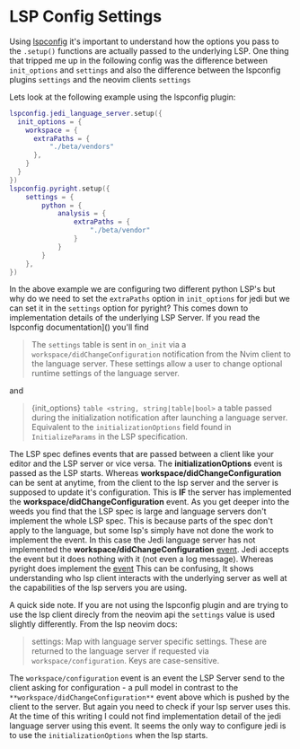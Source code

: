 # LSP Config Settings
Using [lspconfig](https://github.com/neovim/nvim-lspconfig) it's important to understand how the options you pass to
the `.setup()` functions are actually passed to the underlying LSP. One thing
that tripped me up in the following config was the difference between
`init_options` and `settings` and also the difference between the lspconfig
plugins `settings` and the neovim clients `settings`

Lets look at the following example using the lspconfig plugin:

```lua
lspconfig.jedi_language_server.setup({
  init_options = {
    workspace = {
      extraPaths = {
          "./beta/vendors"
      },
    }
  }
})
lspconfig.pyright.setup({
    settings = {
        python = {
            analysis = {
                extraPaths = {
                    "./beta/vendor"
                }
            }
        }
    },
})
```

In the above example we are configuring two different python LSP's but why do
we need to set the `extraPaths` option in `init_options` for jedi but we can
set it in the `settings` option for pyright? This comes down to implementation
details of the underlying LSP Server. If you read the lspconfig documentation]() you'll find 

> The `settings` table is sent in `on_init` via a
  `workspace/didChangeConfiguration` notification from the Nvim client to
  the language server. These settings allow a user to change optional runtime
  settings of the language server. 

and

> {init_options} `table <string, string|table|bool>`
  a table passed during the initialization notification after launching
  a language server. Equivalent to the `initializationOptions` field found
  in `InitializeParams` in the LSP specification.
 
The LSP spec defines events that are passed between a client like your editor
and the LSP server or vice versa. The **initializationOptions** event is passed as the LSP starts.
Whereas **workspace/didChangeConfiguration** can be sent at anytime, from the client
to the lsp server and the server is supposed to update it's configuration. This is **IF** the server has
implemented the **workspace/didChangeConfiguration** event. As you get deeper into the
weeds you find that the LSP spec is large and language servers don't implement the whole
LSP spec. This is because parts of the spec don't apply to the
language, but some lsp's simply have not done the work to implement the event. In this case the Jedi language server
has not implemented the **workspace/didChangeConfiguration** [event](https://github.com/pappasam/jedi-language-server/blob/dff0f122f06e8ce3b5ade55f039dec951057edbd/jedi_language_server/server.py#L629).
Jedi accepts the event but it does nothing with it (not even a log message).
Whereas pyright does implement the [event](https://github.com/microsoft/pyright/blob/cfb1de0cc4117095752d0c0c9ba1193402f971a6/packages/pyright-internal/src/languageServerBase.ts#L794)
This can be confusing, It shows understanding who lsp client
interacts with the underlying server as well at the capabilities of the lsp
servers you are using.

A quick side note. If you are not using the lspconfig plugin and are trying to
use the lsp client direcly from the neovim api the `settings` value is used
slightly differently. From the lsp neovim docs:

> settings: Map with language server specific settings.
  These are returned to the language server if requested via
  `workspace/configuration`. Keys are case-sensitive.

The `workspace/configuration` event is an event the LSP Server send to the
client asking for configuration - a pull model in contrast to the `**workspace/didChangeConfiguration**`
event above which is pushed by the client to the server. But again you need to
check if your lsp server uses this. At the time of this writing I could not
find implementation detail of the jedi language server using this event. It
seems the only way to configure jedi is to use the `initializationOptions` when
the lsp starts.
